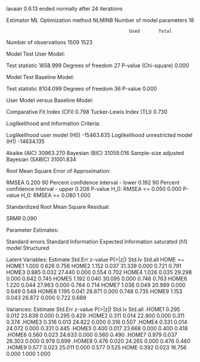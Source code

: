 lavaan 0.6.13 ended normally after 24 iterations

  Estimator                                         ML
  Optimization method                           NLMINB
  Number of model parameters                        18

                                                  Used       Total
  Number of observations                          1509        1523

Model Test User Model:
                                                      
  Test statistic                              1658.999
  Degrees of freedom                                27
  P-value (Chi-square)                           0.000

Model Test Baseline Model:

  Test statistic                              8104.099
  Degrees of freedom                                36
  P-value                                        0.000

User Model versus Baseline Model:

  Comparative Fit Index (CFI)                    0.798
  Tucker-Lewis Index (TLI)                       0.730

Loglikelihood and Information Criteria:

  Loglikelihood user model (H0)             -15463.635
  Loglikelihood unrestricted model (H1)     -14634.135
                                                      
  Akaike (AIC)                               30963.270
  Bayesian (BIC)                             31059.016
  Sample-size adjusted Bayesian (SABIC)      31001.834

Root Mean Square Error of Approximation:

  RMSEA                                          0.200
  90 Percent confidence interval - lower         0.192
  90 Percent confidence interval - upper         0.208
  P-value H_0: RMSEA <= 0.050                    0.000
  P-value H_0: RMSEA >= 0.080                    1.000

Standardized Root Mean Square Residual:

  SRMR                                           0.090

Parameter Estimates:

  Standard errors                             Standard
  Information                                 Expected
  Information saturated (h1) model          Structured

Latent Variables:
                   Estimate  Std.Err  z-value  P(>|z|)   Std.lv  Std.all
  HOME =~                                                               
    HOME1             1.000                               0.626    0.756
    HOME2             1.152    0.037   31.339    0.000    0.721    0.791
    HOME3             0.885    0.032   27.440    0.000    0.554    0.702
    HOME4             1.026    0.035   29.298    0.000    0.642    0.745
    HOME5             1.192    0.040   30.095    0.000    0.746    0.763
    HOME6             1.220    0.044   27.963    0.000    0.764    0.714
    HOME7             1.036    0.049   20.989    0.000    0.649    0.548
    HOME8             1.195    0.041   28.871    0.000    0.748    0.735
    HOME9             1.153    0.043   26.872    0.000    0.722    0.689

Variances:
                   Estimate  Std.Err  z-value  P(>|z|)   Std.lv  Std.all
   .HOME1             0.295    0.012   23.839    0.000    0.295    0.429
   .HOME2             0.311    0.014   22.900    0.000    0.311    0.374
   .HOME3             0.316    0.013   24.822    0.000    0.316    0.507
   .HOME4             0.331    0.014   24.072    0.000    0.331    0.445
   .HOME5             0.400    0.017   23.668    0.000    0.400    0.418
   .HOME6             0.560    0.023   24.633    0.000    0.560    0.490
   .HOME7             0.979    0.037   26.303    0.000    0.979    0.699
   .HOME8             0.476    0.020   24.265    0.000    0.476    0.460
   .HOME9             0.577    0.023   25.011    0.000    0.577    0.525
    HOME              0.392    0.023   16.756    0.000    1.000    1.000

